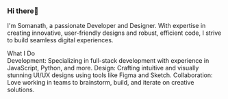 ### Hi there👏
I'm Somanath, a passionate Developer and Designer. With expertise in creating innovative, user-friendly designs and robust, efficient code, I strive to build seamless digital experiences.


What I Do                                                                                    
Development: Specializing in full-stack development with experience in JavaScript, Python, and more.
Design: Crafting intuitive and visually stunning UI/UX designs using tools like Figma and Sketch.
Collaboration: Love working in teams to brainstorm, build, and iterate on creative solutions.
